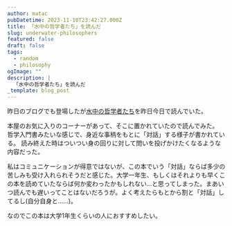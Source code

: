 ```yaml
---
author: matac
pubDatetime: 2023-11-10T23:42:27.000Z
title: 「水中の哲学者たち」を読んだ
slug: underwater-philosophers
featured: false
draft: false
tags:
  - random
  - philosophy
ogImage: ""
description: |
  「水中の哲学者たち」を読んだ
_template: blog_post
---
```


昨日のブログでも登場したが[水中の哲学者たち](https://amzn.asia/d/4fGmPud)を昨日今日で読んでいた。

本屋のお気に入りのコーナーがあって、そこに置かれていたので読んでみた。
哲学入門書みたいな感じで、身近な事柄をもとに「対話」する様子が書かれている。
読み終えた時はついつい身の回りに対して問いを投げかけたくなるような内容だった。

私はコミュニケーションが得意ではないが、この本でいう「対話」ならば多少の苦しみも受け入れられそうだと感じた。大学一年生、もしくはそれよりも早くこの本を読めていたならば何か変わったかもしれない...と思ってしまった。まあいつ読んでも遅いってことはないだろうが。よく考えたらもとから割と「対話」してるし(自分自身と......)。

なのでこの本は大学1年生くらいの人におすすめしたい。
